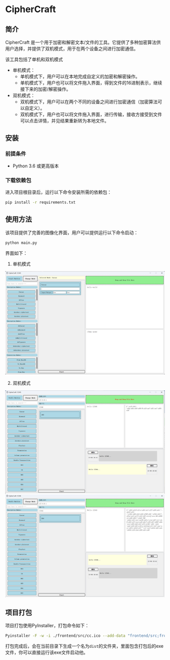 # CipherCraft

## 简介
CipherCraft 是一个用于加密和解密文本/文件的工具。它提供了多种加密算法供用户选择，并提供了双机模式，用于在两个设备之间进行加密通信。

该工具包括了单机和双机模式

- 单机模式：
    - 单机模式下，用户可以在本地完成自定义的加密和解密操作。
    - 单机模式下，用户也可以将文件拖入界面，得到文件的16进制表示，继续接下来的加密/解密操作。
- 双机模式：
    - 双机模式下，用户可以在两个不同的设备之间进行加密通信（加密算法可以自定义）。
    - 双机模式下，用户也可以将文件拖入界面，进行传输，接收方接受到文件可以点击详情，并见结果重新转为本地文件。

## 安装

### 前提条件
- Python 3.6 或更高版本

### 下载依赖包
进入项目根目录后，运行以下命令安装所需的依赖包：

```bash
pip install -r requirements.txt
```

## 使用方法
该项目提供了完善的图像化界面，用户可以提供运行以下命令启动：

```bash
python main.py
```

界面如下：

1. 单机模式

<img src="./docs/img/single.png">

2. 双机模式

<img src="./docs/img/double_A.png">
<img src="./docs/img/double_B.png">

## 项目打包
项目打包使用PyInstaller，打包命令如下：

```bash
Pyinstaller -F -w -i ./frontend/src/cc.ico --add-data "frontend/src;frontend/src" main.py
```

打包完成后，会在当前目录下生成一个名为`dist`的文件夹，里面包含打包后的exe文件，你可以直接运行该exe文件启动他。
